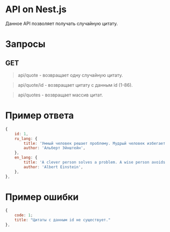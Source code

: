# API on Nest.js

Данное API позволяет получать случайную цитату.

# Запросы

## GET

> api/quote - возвращает одну случайную цитату.

> api/quote/id - возвращает цитату с данным id (1-86).

> api/quotes - возвращает массив цитат.

# Пример ответа

```JavaScript
{
    id: 1,
    ru_lang: {
        title: 'Умный человек решает проблему. Мудрый человек избегает ее.',
        author: 'Альберт Эйнштейн',
    },
    en_lang: {
        title: 'A clever person solves a problem. A wise person avoids it.',
        author: 'Albert Einstein',
    },
},
```

# Пример ошибки

```JavaScript
{
    code: 1;
    title: "Цитаты с данным id не существует."
},
```

